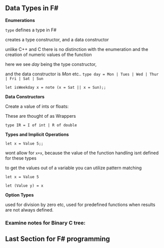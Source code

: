 ## Data Types in F#

**Enumerations**

`type` defines a type in F#

creates a type constructor, and a data constructor

unlike C++ and C there is no distinction with the enumeration and the creation of numeric values of the function

here we see *day* being the type constructor,

and the data constructor is *Mon* etc..
`type day = Mon | Tues | Wed | Thur | Fri | Sat | Sun`

`let isWeekday x = note (x = Sat || x = Sun);;`

**Data Constructors**

Create a value of ints or floats:

These are thought of as Wrappers

`type IR = I of int | R of double`

**Types and Implicit Operations**

`let x = Value 5;;`

wont allow for `x+x`, because the value of the function handling isnt defined for these types

to get the values out of a variable you can utilize pattern matching

```f#
let x = Value 5

let (Value y) = x
```
**Option Types**

used for division by zero etc, used for predefined functions when results are not always defined.

### Examine notes for Binary C tree:

## Last Section for F# programming